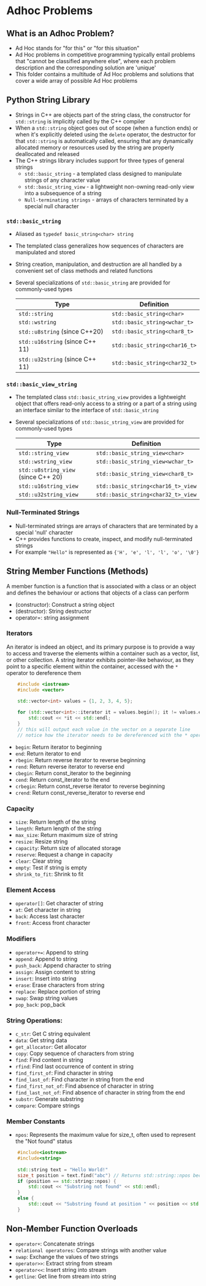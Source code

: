 # Adhoc Problems
## What is an Adhoc Problem?
- Ad Hoc stands for "for this" or "for this situation"
- Ad Hoc problems in competitive programming typically entail problems that "cannot be classified anywhere else", where each problem description and the corresponding solution are 'unique'
- This folder contains a multitude of Ad Hoc problems and solutions that cover a wide array of possible Ad Hoc problems

## Python String Library
- Strings in C++ are objects part of the string class, the constructor for `std::string` is implicitly called by the C++ compiler
- When a `std::string` object goes out of scope (when a function ends) or when it's explicitly deleted using the `delete` operator, the destructor for that `std::string` is automatically called, ensuring that any dynamically allocated memory or resources used by the string are properly deallocated and released
- The C++ strings library includes support for three types of general strings
  - `std::basic_string` - a templated class designed to manipulate strings of any character value
  - `std::basic_string_view` - a lightweight non-owning read-only view into a subsequence of a string
  - `Null-terminating strings` - arrays of characters terminated by a special null character

### `std::basic_string`
- Aliased as `typedef basic_string<char> string`
- The templated class generalizes how sequences of characters are manipulated and stored
- String creation, manipulation, and destruction are all handled by a convenient set of class methods and related functions
- Several specializations of `std::basic_string` are provided for commonly-used types

  | Type                            | Definition                    |
  |---------------------------------|-------------------------------|
  | `std::string`                   | `std::basic_string<char>`     |                     
  | `std::wstring`                  | `std::basic_string<wchar_t>`  |                    
  | `std::u8string` (since C++20)   | `std::basic_string<char8_t>`  |                     
  | `std::u16string` (since C++ 11) | `std::basic_string<char16_t>` |                     
  | `std::u32string` (since C++ 11) | `std::basic_string<char32_t>` |

### `std::basic_view_string`
- The templated class `std::basic_string_view` provides a lightweight object that offers read-only access to a string or a part of a string using an interface similar to the interface of `std::basic_string`
- Several specializations of `std::basic_string_view` are provided for commonly-used types

  | Type                                | Definition                         |
  |-------------------------------------|------------------------------------|
  | `std::string_view`                  | `std::basic_string_view<char>`     |                     
  | `std::wstring_view`                 | `std::basic_string_view<wchar_t>`  |                    
  | `std::u8string_view` (since C++ 20) | `std::basic_string_view<char8_t>`  |                     
  | `std::u16string_view`               | `std::basic_string<char16_t>_view` |                     
  | `std::u32string_view`               | `std::basic_string<char32_t>_view` |

### Null-Terminated Strings
- Null-terminated strings are arrays of characters that are terminated by a special 'null' character
- C++ provides functions to create, inspect, and modify null-terminated strings
- For example `"Hello"` is represented as `{'H', 'e', 'l', 'l', 'o', '\0'}`

## String Member Functions (Methods)
A member function is a function that is associated with a class or an object and defines the behaviour or actions that objects of a class can perform
- (constructor): Construct a string object
- (destructor): String destructor
- operator=: string assignment

### Iterators
An iterator is indeed an object, and its primary purpose is to provide a way to access and traverse the elements within a container such as a vector, list, or other collection. A string iterator exhibits pointer-like behaviour, as they point to a specific element within the container, accessed with the `*` operator to dereference them
```c++
    #include <iostream>
    #include <vector>
    
    std::vector<int> values = {1, 2, 3, 4, 5};

    for (std::vector<int>::iterator it = values.begin(); it != values.end(); it++) {
        std::cout << *it << std::endl;
    }
    // this will output each value in the vector on a separate line
    // notice how the iterator needs to be dereferenced with the * operator
```
- `begin`: Return iterator to beginning
- `end`: Return iterator to end
- `rbegin`: Return reverse iterator to reverse beginning
- `rend`: Return reverse iterator to reverse end
- `cbegin`: Return const_iterator to the beginning
- `cend`: Return const_iterator to the end
- `crbegin`: Return const_reverse iterator to reverse beginning
- `crend`: Return const_reverse_iterator to reverse end

### Capacity
- `size`: Return length of the string
- `length`: Return length of the string
- `max_size`: Return maximum size of string
- `resize`: Resize string
- `capacity`: Return size of allocated storage
- `reserve`: Request a change in capacity
- `clear`: Clear string
- `empty`: Test if string is empty
- `shrink_to_fit`: Shrink to fit

### Element Access
- `operator[]`: Get character of string
- `at`: Get character in string
- `back`: Access last character
- `front`: Access front character

### Modifiers
- `operator+=`: Append to string
- `append`: Append to string
- `push_back`: Append character to string
- `assign`: Assign content to string
- `insert`: Insert into string
- `erase`: Erase characters from string
- `replace`: Replace portion of string
- `swap`: Swap string values
- `pop_back`: pop_back

### String Operations:
- `c_str`: Get C string equivalent
- `data`: Get string data
- `get_allocator`: Get allocator
- `copy`: Copy sequence of characters from string
- `find`: Find content in string
- `rfind`: Find last occurrence of content in string
- `find_first_of`: Find character in string
- `find_last_of`: Find character in string from the end
- `find_first_not_of`: Find absence of character in string
- `find_last_not_of`: Find absence of character in string from the end
- `substr`: Generate substring
- `compare`: Compare strings

### Member Constants
- `npos`: Represents the maximum value for size_t, often used to represent the "Not found" status
```c++
    #include<iostream>
    #include<string>
    
    std::string text = "Hello World!"
    size_t position = text.find("abc") // Returns std::string::npos because "abc" is not found
    if (position == std::string::npos) {
        std::cout << "Substring not found" << std::endl;
    }
    else {
        std::cout << "Substring found at position " << position << std::endl;
    }
```

## Non-Member Function Overloads
- `operator+`: Concatenate strings
- `relational operatores`: Compare strings with another value
- `swap`: Exchange the values of two strings
- `operator>>`: Extract string from stream
- `operator<<`: Insert string into stream
- `getline`: Get line from stream into string

